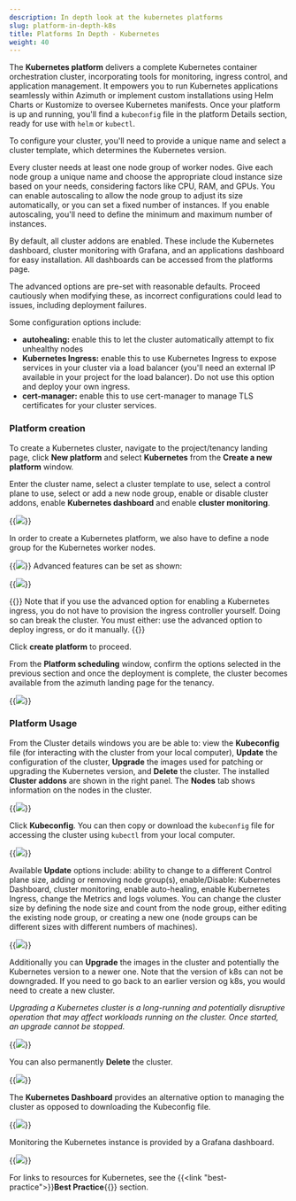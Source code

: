 ```yaml
---
description: In depth look at the kubernetes platforms
slug: platform-in-depth-k8s
title: Platforms In Depth - Kubernetes
weight: 40
---
```


The **Kubernetes platform** delivers a complete Kubernetes container orchestration cluster, incorporating tools for monitoring, ingress control, and application management. It empowers you to run Kubernetes applications seamlessly within Azimuth or implement custom installations using Helm Charts or Kustomize to oversee Kubernetes manifests. Once your platform is up and running, you'll find a `kubeconfig` file in the platform Details section, ready for use with `helm` or `kubectl`.

To configure your cluster, you'll need to provide a unique name and select a cluster template, which determines the Kubernetes version.

Every cluster needs at least one node group of worker nodes.  Give each node group a unique name and choose the appropriate cloud instance size based on your needs, considering factors like CPU, RAM, and GPUs. You can enable autoscaling to allow the node group to adjust its size automatically, or you can set a fixed number of instances. If you enable autoscaling, you'll need to define the minimum and maximum number of instances.

By default, all cluster addons are enabled. These include the Kubernetes dashboard, cluster monitoring with Grafana, and an applications dashboard for easy installation. All dashboards can be accessed from the platforms page.

The advanced options are pre-set with reasonable defaults.  Proceed cautiously when modifying these, as incorrect configurations could lead to issues, including deployment failures.

Some configuration options include:

- **autohealing:** enable this to let the cluster automatically attempt to fix unhealthy nodes
- **Kubernetes Ingress:** enable this to use Kubernetes Ingress to expose services in your cluster via a load balancer (you'll need an external IP available in your project for the load balancer). Do not use this option and deploy your own ingress.
- **cert-manager:** enable this to use cert-manager to manage TLS certificates for your cluster services.

### Platform creation

To create a Kubernetes cluster, navigate to the project/tenancy landing page, click **New platform** and select **Kubernetes** from the **Create a new platform** window.

Enter the cluster name, select a cluster template to use, select a control plane to use, select or add a new node group, enable or disable cluster addons, enable **Kubernetes dashboard** and enable **cluster monitoring**.

{{<image src="img/docs/platform-in-depth-k8s/azimuth-kubernetes-cluster-details.png" caption="kubernetes options" wrapper="col-9 mx-auto text-center">}}

In order to create a Kubernetes platform, we also have to define a node group for the Kubernetes worker nodes.

{{<image src="img/docs/platform-in-depth-k8s/azimuth-kubernetes-node-group.png" caption="kubernetes cluster node group" wrapper="col-9 mx-auto text-center">}}
Advanced features can be set as shown:

{{<image src="img/docs/platform-in-depth-k8s/azimuth-k8s-advanced-options.png" caption="kubernetes advanced options" wrapper="col-9 mx-auto text-center">}}

{{<alert alert-type="info">}}
Note that if you use the advanced option for enabling a Kubernetes ingress, you do not have to provision the ingress controller yourself. Doing so can break the cluster.
You must either: use the advanced option to deploy ingress, or do it manually.
{{</alert>}}

Click **create platform** to proceed.

From the **Platform scheduling** window, confirm the options selected in the previous section and once the deployment is complete, the cluster becomes available from the azimuth landing page for the tenancy.

{{<image src="img/docs/platform-in-depth-k8s/azimuth-k8es-cluster-scheduling.png" caption="kubernetes scheduling" wrapper="col-6 mx-auto text-center">}}

### Platform Usage

From the Cluster details windows you are be able to: view the **Kubeconfig** file (for interacting with the cluster from your local computer), **Update** the configuration of the cluster, **Upgrade** the images used for patching or upgrading the Kubernetes version, and **Delete** the cluster. The installed **Cluster addons** are shown in the right panel. The **Nodes** tab shows information on the nodes in the cluster.

{{<image src="img/docs/platform-in-depth-k8s/azimuth-cluster-deployment-details.png" caption="Kubernetes deployment details" wrapper="col-9 mx-auto text-center">}}

Click **Kubeconfig**. You can then copy or download the `kubeconfig` file for accessing the cluster using `kubectl` from your local computer.

{{<image src="img/docs/platform-in-depth-k8s/azimuth-k82-config.png" caption="kubernetes config" wrapper="col-9 mx-auto text-center">}}

Available **Update** options include: ability to change to a different Control plane size, adding or removing node group(s), enable/Disable: Kubernetes Dashboard, cluster monitoring, enable auto-healing, enable Kubernetes Ingress, change the Metrics and logs volumes. You can change the cluster size by defining the node size and count from the node group, either editing the existing node group, or creating a new one (node groups can be different sizes with different numbers of machines).

{{<image src="img/docs/platform-in-depth-k8s/azimuth-k8s-update.png" caption="kubernetes update" wrapper="col-9 mx-auto text-center">}}

Additionally you can **Upgrade** the images in the cluster and potentially the Kubernetes version to a newer one. Note that the version of k8s can not be downgraded. If you need to go back to an earlier version og k8s, you would need to create a new cluster.

*Upgrading a Kubernetes cluster is a long-running and potentially disruptive operation that may affect workloads running on the cluster. Once started, an upgrade cannot be stopped.*

{{<image src="img/docs/platform-in-depth-k8s/azimuth-k8s-upgrade.png" caption="kubernetes upgrade" wrapper="col-7 mx-auto text-center">}}

You can also permanently **Delete** the cluster.

{{<image src="img/docs/platform-in-depth-k8s/azimuth-k8s-delete.png" caption="Delete a cluster" wrapper="col-5 mx-auto text-center">}}

The **Kubernetes Dashboard** provides an alternative option to managing the cluster as opposed to downloading the Kubeconfig file.

{{<image src="img/docs/platform-in-depth-k8s/azimuth-k8s-dashboard.png" caption="kubernetes dashboard" wrapper="col-12 mx-auto text-center">}}

Monitoring the Kubernetes instance is provided by a Grafana dashboard.

{{<image src="img/docs/platform-in-depth-k8s/azimuth-k8s-monitoring.png" caption="kubernetes monitoring" wrapper="col-12 mx-auto text-center">}}

For links to resources for Kubernetes, see the {{<link "best-practice">}}**Best Practice**{{</link>}} section.
